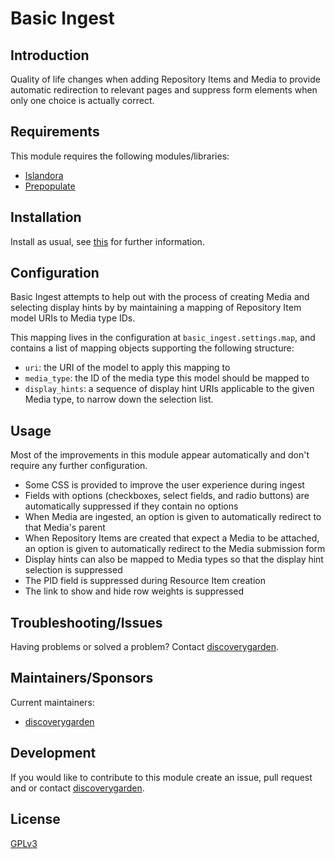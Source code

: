 # Basic Ingest

## Introduction

Quality of life changes when adding Repository Items and Media to provide
automatic redirection to relevant pages and suppress form elements when only
one choice is actually correct.

## Requirements

This module requires the following modules/libraries:

* [Islandora](https://github.com/Islandora/islandora)
* [Prepopulate](https://www.drupal.org/project/prepopulate)

## Installation

Install as usual, see
[this](https://drupal.org/documentation/install/modules-themes/modules-8) for
further information.

## Configuration

Basic Ingest attempts to help out with the process of creating Media and
selecting display hints by by maintaining a mapping of Repository Item model
URIs to Media type IDs.

This mapping lives in the configuration at `basic_ingest.settings.map`, and
contains a list of mapping objects supporting the following structure:

* `uri`: the URI of the model to apply this mapping to
* `media_type`: the ID of the media type this model should be mapped to
* `display_hints`: a sequence of display hint URIs applicable to the given
Media type, to narrow down the selection list.

## Usage

Most of the improvements in this module appear automatically and don't require
any further configuration.

* Some CSS is provided to improve the user experience during ingest
* Fields with options (checkboxes, select fields, and radio buttons) are
automatically suppressed if they contain no options
* When Media are ingested, an option is given to automatically redirect to that
Media's parent
* When Repository Items are created that expect a Media to be attached, an
option is given to automatically redirect to the Media submission form
* Display hints can also be mapped to Media types so that the display hint
selection is suppressed
* The PID field is suppressed during Resource Item creation
* The link to show and hide row weights is suppressed

## Troubleshooting/Issues

Having problems or solved a problem? Contact
[discoverygarden](http://support.discoverygarden.ca).

## Maintainers/Sponsors

Current maintainers:

* [discoverygarden](http://www.discoverygarden.ca)

## Development

If you would like to contribute to this module create an issue, pull request
and or contact
[discoverygarden](http://support.discoverygarden.ca).

## License

[GPLv3](http://www.gnu.org/licenses/gpl-3.0.txt)
